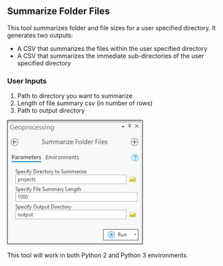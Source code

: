 ## Summarize Folder Files

This tool summarizes folder and file sizes for a user specified directory. It generates two outputs:
- A CSV that summarizes the files within the user specified directory
- A CSV that summarizes the immediate sub-directories of the user specified directory


### User Inputs

1. Path to directory you want to summarize
2. Length of file summary csv (in number of rows)
3. Path to output directory

![screenshot_SummarizeFolderFiles_1.png](/docs/screenshot_SummarizeFolderFiles_1.png?raw=true)

This tool will work in both Python 2 and Python 3 environments.
